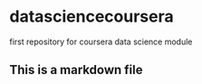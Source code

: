 # datasciencecoursera
first repository for coursera data science module
## This is a markdown file

